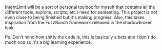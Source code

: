 IntentLimit will be a sort of personal toolbox for myself that contains all the 
different tools, exploits, scripts, etc I need for pentesting. This project is not
even close to being finished but it's making progress. Also, this takes inspiration from the FuzzBunch
framework released in the shadowbroker leak.

Ps. Don't mind how shitty the code is, this is basically a beta and I don't do much
oop so it's a big learning experience.
